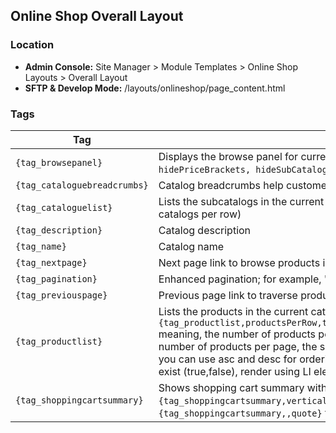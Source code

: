 ## Online Shop Overall Layout

### Location
* **Admin Console:** Site Manager > Module Templates > Online Shop Layouts > Overall Layout
* **SFTP & Develop Mode:** /layouts/onlineshop/page_content.html

### Tags

Tag | Description
-------------- | -------------
`{tag_browsepanel}` | Displays the browse panel for current catalog. (Use `{tag_browsepanel, hideOnSale, hidePriceBrackets, hideSubCatalogues}` to customize)
`{tag_cataloguebreadcrumbs}` | Catalog breadcrumbs help customers easily navigate between related catalogs
`{tag_cataloguelist}` | Lists the subcatalogs in the current catalog (Use `{tag_cataloguelist,x}` where x is the number of catalogs per row)
`{tag_description}` | Catalog description
`{tag_name}` | Catalog name
`{tag_nextpage}` | Next page link to browse products in current catalog (can be customized to use image)
`{tag_pagination}` | Enhanced pagination; for example, "1 .. 2 3 4 5 .. 10" to provide fast access to adjacent pages
`{tag_previouspage}` | Previous page link to traverse products in current catalog (can be customized to use image)
`{tag_productlist}` | Lists the products in the current catalog (Use `{tag_productlist,productsPerRow,targetFrame,resultsPerPage,sortType,hideEmptyMessages,useLi}` meaning, the number of products per row, the target frame. For example, _blank or leave empty, the number of products per page, the sort type (weight, name, price, release date, expiry date, date) - you can use asc and desc for ordering, like 'price desc', hide the empty message, if no products exist (true,false), render using LI elements (true,false) )
`{tag_shoppingcartsummary}` | Shows shopping cart summary with view cart link `{tag_shoppingcartsummary,horizontal}` and `{tag_shoppingcartsummary,vertical}` to display horizontally and vertically respectively, `{tag_shoppingcartsummary,,quote}` to display total.
